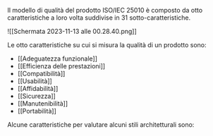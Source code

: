 Il modello di qualità del prodotto ISO/IEC 25010 è composto da otto caratteristiche a loro volta suddivise in 31 sotto-caratteristiche.

![[Schermata 2023-11-13 alle 00.28.40.png]]

Le otto caratteristiche su cui si misura la qualità di un prodotto sono:
- [[Adeguatezza funzionale]]
- [[Efficienza delle prestazioni]]
- [[Compatibilità]]
- [[Usabilità]]
- [[Affidabilità]]
- [[Sicurezza]]
- [[Manutenibilità]]
- [[Portabilità]]

Alcune caratteristiche per valutare alcuni stili architetturali sono:
